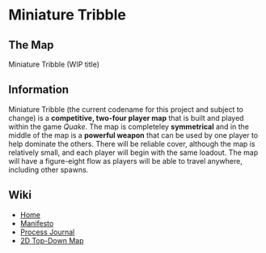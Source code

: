 # Miniature Tribble

## The Map
Miniature Tribble (WIP title)

## Information
Miniature Tribble (the current codename for this project and subject to change) is a **competitive, two-four player map** that is built and played within the game *Quake*. The map is completeley **symmetrical** and in the middle of the map is a **powerful weapon** that can be used by one player to help dominate the others. There will be reliable cover, although the map is relatively small, and each player will begin with the same loadout. The map will have a figure-eight flow as players will be able to travel anywhere, including other spawns.

## Wiki
* [Home](https://github.com/Sebp23/miniature-tribble/wiki)
* [Manifesto](https://github.com/Sebp23/miniature-tribble/wiki/Manifesto)
* [Process Journal](https://github.com/Sebp23/miniature-tribble/wiki/Process-Journal)
* [2D Top-Down Map](https://github.com/Sebp23/miniature-tribble/wiki/2D-Top-Down-Map)
